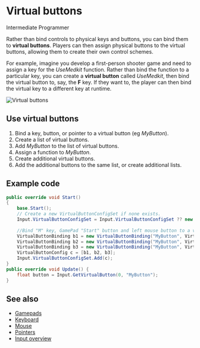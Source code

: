 # Virtual buttons

<span class="badge text-bg-primary">Intermediate</span>
<span class="badge text-bg-success">Programmer</span>

Rather than bind controls to physical keys and buttons, you can bind them to **virtual buttons**. Players can then assign physical buttons to the virtual buttons, allowing them to create their own control schemes.

For example, imagine you develop a first-person shooter game and need to assign a key for the _UseMedkit_ function. Rather than bind the function to a particular key, you can create a **virtual button** called _UseMedkit_, then bind the virtual button to, say, the **F** key. If they want to, the player can then bind the virtual key to a different key at runtime.

![Virtual buttons](media/index-how-virtual-buttons-work.png)

## Use virtual buttons

1. Bind a key, button, or pointer to a virtual button (eg _MyButton_).
2. Create a list of virtual buttons.
3. Add _MyButton_ to the list of virtual buttons.
4. Assign a function to _MyButton_.
5. Create additional virtual buttons.
6. Add the additional buttons to the same list, or create additional lists.

## Example code

```cs
public override void Start()
{
    base.Start();
    // Create a new VirtualButtonConfigSet if none exists.
    Input.VirtualButtonConfigSet = Input.VirtualButtonConfigSet ?? new VirtualButtonConfigSet();
    
    //Bind "M" key, GamePad "Start" button and left mouse button to a virtual button "MyButton".
    VirtualButtonBinding b1 = new VirtualButtonBinding("MyButton", VirtualButton.Keyboard.M);
    VirtualButtonBinding b2 = new VirtualButtonBinding("MyButton", VirtualButton.GamePad.Start);
    VirtualButtonBinding b3 = new VirtualButtonBinding("MyButton", VirtualButton.Mouse.Left);
    VirtualButtonConfig c = [b1, b2, b3];
    Input.VirtualButtonConfigSet.Add(c);
}
public override void Update() {
    float button = Input.GetVirtualButton(0, "MyButton");
}
```

## See also
* [Gamepads](gamepads.md)
* [Keyboard](keyboards.md)
* [Mouse](mouse.md)
* [Pointers](pointers.md)
* [Input overview](index.md)
